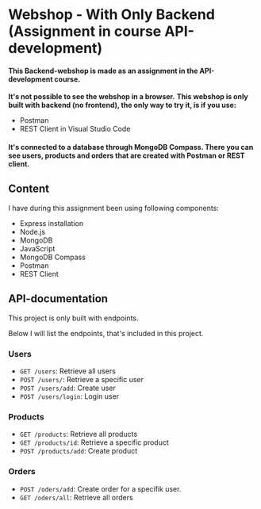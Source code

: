 # Webshop - With Only Backend (Assignment in course API-development)

#### This Backend-webshop is made as an assignment in the API-development course. 

**It's not possible to see the webshop in a browser.**
**This webshop is only built with backend (no frontend), the only way to try it, is if you use:**

- Postman
- REST Client in Visual Studio Code

#### It's connected to a database through MongoDB Compass. There you can see users, products and orders that are created with Postman or REST client.

## Content 

I have during this assignment been using following components:

- Express installation 
- Node.js
- MongoDB 
- JavaScript
- MongoDB Compass
- Postman
- REST Client

## API-documentation 

This project is only built with endpoints. 

Below I will list the endpoints, that's included in this project.

### Users 

- `GET /users`: Retrieve all users
- `POST /users/`: Retrieve a specific user
- `POST /users/add`: Create user
- `POST /users/login`: Login user

### Products

- `GET /products`: Retrieve all products
- `GET /products/id`: Retrieve a specific product 
- `POST /products/add`: Create product

### Orders

- `POST /oders/add`: Create order for a specifik user.
- `GET /oders/all`: Retrieve all orders